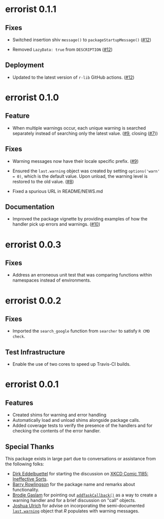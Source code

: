 # errorist 0.1.1

## Fixes

- Switched insertion shiv `message()` to `packageStartupMessage()`
  ([#12](https://github.com/r-assist/errorist/pull/12))

- Removed `LazyData: true` from `DESCRIPTION`
  ([#12](https://github.com/r-assist/errorist/pull/12))

## Deployment

- Updated to the latest version of `r-lib` GitHub actions. 
  ([#12](https://github.com/r-assist/errorist/pull/12))

# errorist 0.1.0

## Feature

- When multiple warnings occur, each unique warning is searched separately
  instead of searching only the latest value. ([#9](https://github.com/r-assist/errorist/pull/9),
  closing ([#7](https://github.com/r-assist/errorist/issues/7)))

## Fixes

- Warning messages now have their locale specific prefix. 
  ([#9](https://github.com/r-assist/errorist/pull/9))

- Ensured the `last.warning` object was created by setting `options('warn' = 0)`,
  which is the default value. Upon unload, the warning level is restored to
  the old value. ([#8](https://github.com/r-assist/errorist/pull/8))
  
- Fixed a spurious URL in README/NEWS.md
  
## Documentation

- Improved the package vignette by providing examples of how the handler pick
  up errors and warnings. ([#10](https://github.com/r-assist/errorist/pull/10))


# errorist 0.0.3

## Fixes

- Address an erroneous unit test that was comparing functions within namespaces
  instead of environments.

# errorist 0.0.2

## Fixes

- Imported the `search_google` function from `searcher` to satisfy `R CMD check`.

## Test Infrastructure

- Enable the use of two cores to speed up Travis-CI builds.

# errorist 0.0.1

## Features

- Created shims for warning and error handling
- Automatically load and unload shims alongside package calls.
- Added coverage tests to verify the presence of the handlers and for 
  checking the contents of the error handler.

## Special Thanks

This package exists in large part due to conversations or assistance from
the following folks:

- [Dirk Eddelbuettel](http://dirk.eddelbuettel.com) for starting the discussion
  on [XKCD Comic 1185: Ineffective Sorts](https://xkcd.com/1185/).
- [Barry Rowlingson](http://barry.rowlingson.com) for the package name and
  remarks about functionality.
- [Brodie Gaslam](http://www.brodieg.com/) for pointing out 
  [`addTaskCallback()`](https://stat.ethz.ch/R-manual/R-devel/library/base/html/taskCallback.html)
  as a way to create a warning handler and for a brief discussion on "call"
  objects.
- [Joshua Ulrich](https://github.com/joshuaulrich/) for advise on incorporating
  the semi-documented [`last.warning`](https://stat.ethz.ch/R-manual/R-devel/library/base/html/warning.html)
  object that _R_ populates with warning messages.
  
